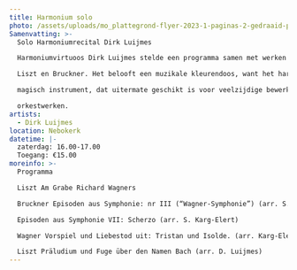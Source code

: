 ```yaml
---
title: Harmonium solo
photo: /assets/uploads/mo_plattegrond-flyer-2023-1-paginas-2-gedraaid-pdf.jpg
Samenvatting: >-
  Solo Harmoniumrecital Dirk Luijmes

  Harmoniumvirtuoos Dirk Luijmes stelde een programma samen met werken van Wagner,

  Liszt en Bruckner. Het belooft een muzikale kleurendoos, want het harmonium is een

  magisch instrument, dat uitermate geschikt is voor veelzijdige bewerkingen van

  orkestwerken.
artists:
  - Dirk Luijmes
location: Nebokerk
datetime: |-
  zaterdag: 16.00-17.00
  Toegang: €15.00
moreinfo: >-
  Programma

  Liszt Am Grabe Richard Wagners

  Bruckner Episoden aus Symphonie: nr III (“Wagner-Symphonie”) (arr. S. Karg-Elert)

  Episoden aus Symphonie VII: Scherzo (arr. S. Karg-Elert)

  Wagner Vorspiel und Liebestod uit: Tristan und Isolde. (arr. Karg-Elert)

  Liszt Präludium und Fuge über den Namen Bach (arr. D. Luijmes)
---
```

